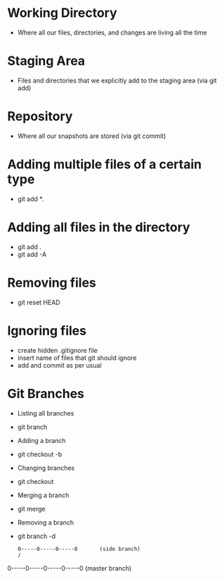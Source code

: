 # Working Directory
- Where all our files, directories, and changes are living all the time

# Staging Area
- Files and directories that we explicitly add to the staging area (via git add)

# Repository
- Where all our snapshots are stored (via git commit)

# Adding multiple files of a certain type
- git add *.<file extension>

# Adding all files in the directory
- git add .
- git add -A

# Removing files
- git reset HEAD <file>

# Ignoring files
- create hidden .gitignore file
- insert name of files that git should ignore
- add and commit as per usual

# Git Branches
- Listing all branches
* git branch

- Adding a branch
* git checkout -b <name of feature branch>

- Changing branches
* git checkout <name of branch>

- Merging a branch
* git merge <name of feature branch to be merged>

- Removing a branch
* git branch -d <name of branch to be removed>

      0-----0-----0-----0       (side branch)
      /
0-----0-----0-----0-----0       (master branch)
